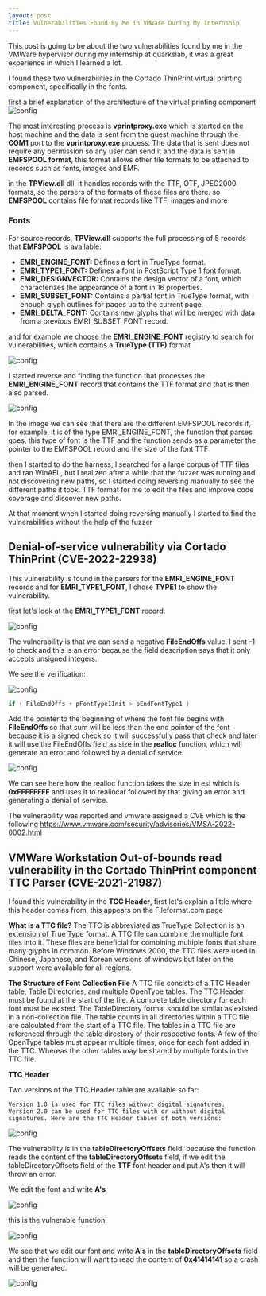 ```yaml
---
layout: post
title: Vulnerabilities Found By Me in VMWare During My Internship
---
```

This post is going to be about the two vulnerabilities found by me in the VMWare hypervisor during my internship at quarkslab, it was a great experience in which I learned a lot.

I found these two vulnerabilities in the Cortado ThinPrint virtual printing component, specifically in the fonts.

first a brief explanation of the architecture of the virtual printing component
![config](/images/vmtuto1.png)


The most interesting process is **vprintproxy.exe** which is started on the host machine and the data is sent from the guest machine through the **COM1** port to the **vprintproxy.exe** process.
The data that is sent does not require any permission so any user can send it and the data is sent in **EMFSPOOL format**, this format allows other file formats to be attached to records such as fonts, images and EMF.

in the **TPView.dll** dll, it handles records with the TTF, OTF, JPEG2000 formats, so the parsers of the formats of these files are there.
so **EMFSPOOL** contains file format records like TTF, images and more

### Fonts

For source records, **TPView.dll** supports the full processing of 5 records that **EMFSPOOL** is available:

- **EMRI_ENGINE_FONT:** Defines a font in TrueType format.
- **EMRI_TYPE1_FONT:**  Defines a font in PostScript Type 1 font format.
- **EMRI_DESIGNVECTOR:** Contains the design vector of a font, which characterizes the appearance of a font in 16 properties.
- **EMRI_SUBSET_FONT:** Contains a partial font in TrueType format, with enough glyph outlines for pages up to the current page.
- **EMRI_DELTA_FONT:** Contains new glyphs that will be merged with data from a previous EMRI_SUBSET_FONT record.

and for example we choose the **EMRI_ENGINE_FONT** registry to search for vulnerabilities, which contains a **TrueType (TTF)** format
  
  ![config](/images/vmtuto.png)

I started reverse and finding the function that processes the **EMRI_ENGINE_FONT** record that contains the TTF format and that is then also parsed.

![config](/images/vmtuto2.png)

In the image we can see that there are the different EMFSPOOL records if, for example, it is of the type EMRI_ENGINE_FONT, the function that parses goes, this type of font is the TTF and the function sends as a parameter the pointer to the EMFSPOOL record and the size of the font TTF

then I started to do the harness, I searched for a large corpus of TTF files and ran WinAFL, but I realized after a while that the fuzzer was running and not discovering new paths, so I started doing reversing manually to see the different paths it took. TTF format for me to edit the files and improve code coverage and discover new paths.

At that moment when I started doing reversing manually I started to find the vulnerabilities without the help of the fuzzer

## Denial-of-service vulnerability via Cortado ThinPrint (CVE-2022-22938)

This vulnerability is found in the parsers for the **EMRI_ENGINE_FONT** records and for **EMRI_TYPE1_FONT**, I chose **TYPE1** to show the vulnerability.

first let's look at the **EMRI_TYPE1_FONT** record.

![config](/images/vmtuto3.png)

The vulnerability is that we can send a negative **FileEndOffs** value. I sent -1 to check and this is an error because the field description says that it only accepts unsigned integers.

We see the verification:


![config](/images/vmtuto4.png)

``` c
if ( FileEndOffs + pFontType1Init > pEndFontType1 )
```
Add the pointer to the beginning of where the font file begins with **FileEndOffs** so that sum will be less than the end pointer of the font because it is a signed check so it will successfully pass that check and later it will use the FileEndOffs field as size in the **realloc** function, which will generate an error and followed by a denial of service.

![config](/images/vmtuto5.png)

We can see here how the realloc function takes the size in esi which is **0xFFFFFFFF** and uses it to reallocar followed by that giving an error and generating a denial of service.

The vulnerability was reported and vmware assigned a CVE which is the following https://www.vmware.com/security/advisories/VMSA-2022-0002.html

## VMWare Workstation Out-of-bounds read vulnerability in the Cortado ThinPrint component TTC Parser (CVE-2021-21987)

I found this vulnerability in the **TCC Header**, first let's explain a little where this header comes from, this appears on the Fileformat.com page

**What is a TTC file?**
The TTC is abbreviated as TrueType Collection is an extension of True Type format. A TTC file can combine the multiple font files into it. These files are beneficial for combining multiple fonts that share many glyphs in common. Before Windows 2000, the TTC files were used in Chinese, Japanese, and Korean versions of windows but later on the support were available for all regions.

**The Structure of Font Collection File**
A TTC file consists of a TTC Header table, Table Directories, and multiple OpenType tables. The TTC Header must be found at the start of the file. A complete table directory for each font must be existed. The TableDirectory format should be similar as existed in a non-collection file. The table counts in all directories within a TTC file are calculated from the start of a TTC file. The tables in a TTC file are referenced through the table directory of their respective fonts. A few of the OpenType tables must appear multiple times, once for each font added in the TTC. Whereas the other tables may be shared by multiple fonts in the TTC file.

**TTC Header**

Two versions of the TTC Header table are available so far:

    Version 1.0 is used for TTC files without digital signatures.
    Version 2.0 can be used for TTC files with or without digital signatures. Here are the TTC Header tables of both versions:
![config](/images/vmtuto6.png)


The vulnerability is in the **tableDirectoryOffsets** field, because the function reads the content of the **tableDirectoryOffsets** field, if we edit the tableDirectoryOffsets field of the **TTF** font header and put A's then it will throw an error.


We edit the font and write **A's**

![config](/images/vmtuto9.png)

this is the vulnerable function:

![config](/images/vmtuto7.png)

We see that we edit our font and write **A's** in the **tableDirectoryOffsets** field and then the function will want to read the content of **0x41414141** so a crash will be generated.

![config](/images/vmtuto8.png)



